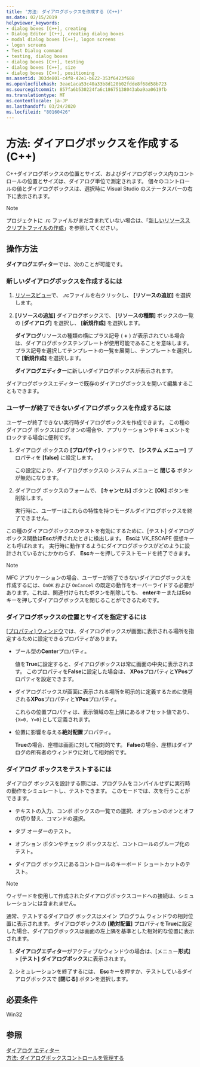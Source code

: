 ```yaml
---
title: '方法: ダイアログボックスを作成する (C++)'
ms.date: 02/15/2019
helpviewer_keywords:
- dialog boxes [C++], creating
- Dialog Editor [C++], creating dialog boxes
- modal dialog boxes [C++], logon screens
- logon screens
- Test Dialog command
- testing, dialog boxes
- dialog boxes [C++], testing
- dialog boxes [C++], size
- dialog boxes [C++], positioning
ms.assetid: 303de801-c4f8-42e1-b622-353f6423f688
ms.openlocfilehash: 3eae1aca53c40a33b8d120b02fdde8f68d58b723
ms.sourcegitcommit: 857fa6b530224fa6c18675138043aba9aa0619fb
ms.translationtype: MT
ms.contentlocale: ja-JP
ms.lasthandoff: 03/24/2020
ms.locfileid: "80160426"
---
```

# <a name="how-to-create-a-dialog-box-c"></a>方法: ダイアログボックスを作成する (C++)

C++ダイアログボックスの位置とサイズ、およびダイアログボックス内のコントロールの位置とサイズは、ダイアログ単位で測定されます。 個々のコントロールの値とダイアログボックスは、選択時に Visual Studio のステータスバーの右下に表示されます。

> [!NOTE]
> プロジェクトに .rc ファイルがまだ含まれていない場合は、「[新しいリソーススクリプトファイルの作成](../windows/how-to-create-a-resource-script-file.md)」を参照してください。

## <a name="how-to"></a>操作方法

**ダイアログエディター**では、次のことが可能です。

### <a name="to-create-a-new-dialog-box"></a>新しいダイアログボックスを作成するには

1. [リソースビュー](how-to-create-a-resource-script-file.md#create-resources)で、 *.rc*ファイルを右クリックし、 **[リソースの追加]** を選択します。

1. **[リソースの追加]** ダイアログボックスで、 **[リソースの種類]** ボックスの一覧の [**ダイアログ]** を選択し、 **[新規作成]** を選択します。

   **ダイアログ**リソースの種類の横にプラス記号 ( **+** ) が表示されている場合は、ダイアログボックステンプレートが使用可能であることを意味します。 プラス記号を選択してテンプレートの一覧を展開し、テンプレートを選択して **[新規作成]** を選択します。

   **ダイアログエディター**に新しいダイアログボックスが表示されます。

ダイアログボックスエディターで既存のダイアログボックスを開いて編集することもできます。

### <a name="to-create-a-dialog-box-that-a-user-cant-exit"></a>ユーザーが終了できないダイアログボックスを作成するには

ユーザーが終了できない実行時ダイアログボックスを作成できます。 この種のダイアログ ボックスはログオンの場合や、アプリケーションやドキュメントをロックする場合に便利です。

1. ダイアログ ボックスの **[プロパティ]** ウィンドウで、 **[システム メニュー]** プロパティを **[false]** に設定します。

   この設定により、ダイアログボックスの システム メニューと **閉じる** ボタンが無効になります。

1. ダイアログ ボックスのフォームで、 **[キャンセル]** ボタンと **[OK]** ボタンを削除します。

   実行時に、ユーザーはこれらの特性を持つモーダルダイアログボックスを終了できません。

この種のダイアログボックスのテストを有効にするために、[テスト] ダイアログボックス関数は**Esc**が押されたときに検出します。 **Esc**は VK_ESCAPE 仮想キーとも呼ばれます。 実行時に動作するようにダイアログボックスがどのように設計されているかにかかわらず、 **Esc**キーを押してテストモードを終了できます。

> [!NOTE]
> MFC アプリケーションの場合、ユーザーが終了できないダイアログボックスを作成するには、`OnOK` および `OnCancel` の既定の動作をオーバーライドする必要があります。これは、関連付けられたボタンを削除しても、 **enter**キーまたは**Esc**キーを押してダイアログボックスを閉じることができるためです。

### <a name="to-specify-the-location-and-size-of-a-dialog-box"></a>ダイアログボックスの位置とサイズを指定するには

[[プロパティ] ウィンドウ](/visualstudio/ide/reference/properties-window)では、ダイアログボックスが画面に表示される場所を指定するために設定できるプロパティがあります。

- ブール型の**Center**プロパティ。

   値を**True**に設定すると、ダイアログボックスは常に画面の中央に表示されます。 このプロパティを**False**に設定した場合は、 **XPos**プロパティと**YPos**プロパティを設定できます。

- ダイアログボックスが画面に表示される場所を明示的に定義するために使用される**XPos**プロパティと**YPos**プロパティ。

   これらの位置プロパティは、表示領域の左上隅にあるオフセット値であり、`{X=0, Y=0}`として定義されます。

- 位置に影響を与える**絶対配置**プロパティ。

   **True**の場合、座標は画面に対して相対的です。 **False**の場合、座標はダイアログの所有者のウィンドウに対して相対的です。

### <a name="to-test-a-dialog-box"></a>ダイアログ ボックスをテストするには

ダイアログ ボックスを設計する際には、プログラムをコンパイルせずに実行時の動作をシミュレートし、テストできます。 このモードでは、次を行うことができます。

- テキストの入力、コンボ ボックスの一覧での選択、オプションのオンとオフの切り替え、コマンドの選択。

- タブ オーダーのテスト。

- オプション ボタンやチェック ボックスなど、コントロールのグループ化のテスト。

- ダイアログ ボックスにあるコントロールのキーボード ショートカットのテスト。

> [!NOTE]
> ウィザードを使用して作成されたダイアログボックスコードへの接続は、シミュレーションには含まれません。

通常、テストするダイアログ ボックスはメイン プログラム ウィンドウの相対位置に表示されます。 ダイアログボックスの **[絶対配置]** プロパティを**True**に設定した場合、ダイアログボックスは画面の左上隅を基準とした相対的な位置に表示されます。

1. **ダイアログエディター**がアクティブなウィンドウの場合は、[メニュー**形式**] > [**テスト] ダイアログボックス**に表示されます。

1. シミュレーションを終了するには、 **Esc**キーを押すか、テストしているダイアログボックスで **[閉じる]** ボタンを選択します。

## <a name="requirements"></a>必要条件

Win32

## <a name="see-also"></a>参照

[ダイアログ エディター](../windows/dialog-editor.md)<br/>
[方法: ダイアログボックスコントロールを管理する](../windows/controls-in-dialog-boxes.md)<br/>
